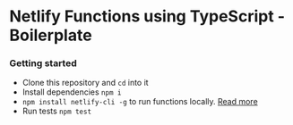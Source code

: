 # Netlify Functions using TypeScript - Boilerplate

### Getting started

- Clone this repository and `cd` into it
- Install dependencies `npm i`
- `npm install netlify-cli -g` to run functions locally. [Read more](https://docs.netlify.com/cli/get-started/)
- Run tests `npm test`
